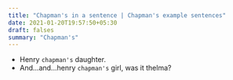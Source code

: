 ```yaml
---
title: "Chapman's in a sentence | Chapman's example sentences"
date: 2021-01-20T19:57:50+05:30
draft: falses
summary: "Chapman's"
---
```

- Henry `chapman's` daughter.
- And...and...henry `chapman's` girl, was it thelma?
                 
